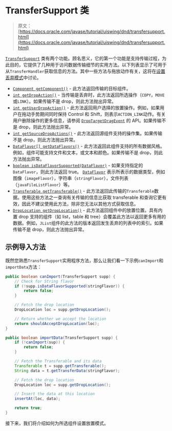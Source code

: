 # TransferSupport 类

> 原文： [https://docs.oracle.com/javase/tutorial/uiswing/dnd/transfersupport.html](https://docs.oracle.com/javase/tutorial/uiswing/dnd/transfersupport.html)

[`TransferSupport`](https://docs.oracle.com/javase/8/docs/api/javax/swing/TransferHandler.TransferSupport.html) 类有两个功能。顾名思义，它的第一个功能是支持传输过程，为此目的，它提供了几种用于访问数据传输细节的实用方法。以下列表显示了可用于从`TransferHandler`获取信息的方法。其中一些方法与拖放动作有关，这将在[设置丢弃模式](dropmodes.html)中讨论。

*   [`Component getComponent()`](https://docs.oracle.com/javase/8/docs/api/javax/swing/TransferHandler.TransferSupport.html#getComponent--) - 此方法返回传输的目标组件。
*   [`int getDropAction()`](https://docs.oracle.com/javase/8/docs/api/javax/swing/TransferHandler.TransferSupport.html#getDropAction--) - 当传输是丢弃时，此方法返回所选操作（`COPY`，`MOVE`或`LINK`）。如果传输不是 drop，则此方法抛出异常。
*   [`int getUserDropAction()`](https://docs.oracle.com/javase/8/docs/api/javax/swing/TransferHandler.TransferSupport.html#getUserDropAction--) - 此方法返回用户选择的放置操作。例如，如果用户在拖动手势期间同时保持 Control 和 Shift，则表示`ACTION_LINK`动作。有关用户删除操作的更多信息，请参阅 [`DropTargetDragEvent`](https://docs.oracle.com/javase/8/docs/api/java/awt/dnd/DropTargetDragEvent.html) 的 API。如果传输不是 drop，则此方法抛出异常。
*   [`int getSourceDropActions()`](https://docs.oracle.com/javase/8/docs/api/javax/swing/TransferHandler.TransferSupport.html#getSourceDropActions--) - 此方法返回源组件支持的操作集。如果传输不是 drop，则此方法抛出异常。
*   [`DataFlavor[] getDataFlavors()`](https://docs.oracle.com/javase/8/docs/api/javax/swing/TransferHandler.TransferSupport.html#getDataFlavors--) - 此方法返回此组件支持的所有数据风格。例如，组件可能支持文件和文本，或文本和颜色。如果传输不是 drop，则此方法抛出异常。
*   [`boolean isDataFlavorSupported(DataFlavor)`](https://docs.oracle.com/javase/8/docs/api/javax/swing/TransferHandler.TransferSupport.html#isDataFlavorSupported-java.awt.datatransfer.DataFlavor-) - 如果支持指定的`DataFlavor`，则此方法返回 true。 [`DataFlavor`](https://docs.oracle.com/javase/8/docs/api/java/awt/datatransfer/DataFlavor.html) 表示所表示的数据类型，例如图像（`imageFlavor`），字符串（`stringFlavor`），文件列表（`javaFileListFlavor`）等。
*   [`Transferable getTransferable()`](https://docs.oracle.com/javase/8/docs/api/javax/swing/TransferHandler.TransferSupport.html#getTransferable--) - 此方法返回此传输的`Transferable`数据。使用这些方法之一查询有关传输的信息比获取 transferable 和查询它更有效，因此不建议使用此方法，除非您无法以其他方式获取信息。
*   [`DropLocation getDropLocation()`](https://docs.oracle.com/javase/8/docs/api/javax/swing/TransferHandler.TransferSupport.html#getDropLocation--) - 此方法返回组件中的放置位置。具有内置 drop 支持的组件（如 list，table 和 tree）会覆盖此方法以返回更多有用的数据。例如，`JList`组件的此方法的版本返回发生丢弃的列表中的索引。如果传输不是 drop，则此方法抛出异常。

## 示例导入方法

既然您熟悉`TransferSupport`实用程序方法，那么让我们看一下示例`canImport`和`importData`方法：

```java
public boolean canImport(TransferSupport supp) {
    // Check for String flavor
    if (!supp.isDataFlavorSupported(stringFlavor)) {
        return false;
    }

    // Fetch the drop location
    DropLocation loc = supp.getDropLocation();

    // Return whether we accept the location
    return shouldAcceptDropLocation(loc);
}

public boolean importData(TransferSupport supp) {
    if (!canImport(sup)) {
        return false;
    }

    // Fetch the Transferable and its data
    Transferable t = supp.getTransferable();
    String data = t.getTransferData(stringFlavor);

    // Fetch the drop location
    DropLocation loc = supp.getDropLocation();

    // Insert the data at this location
    insertAt(loc, data);

    return true;
}

```

接下来，我们将介绍如何为所选组件设置放置模式。